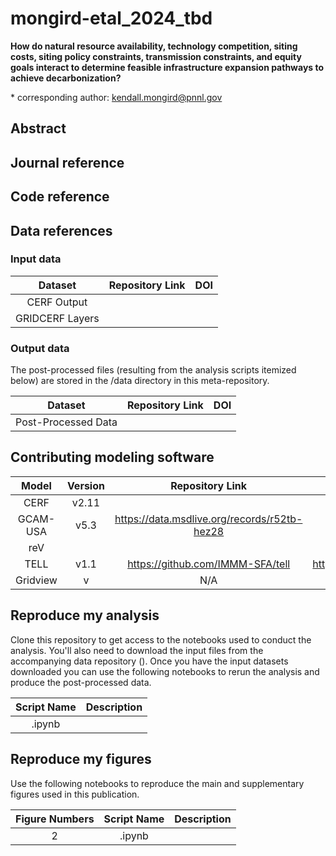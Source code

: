 
# mongird-etal_2024_tbd

**How do natural resource availability, technology competition, siting costs, siting policy constraints, transmission constraints, and equity goals interact to determine feasible infrastructure expansion pathways to achieve decarbonization?**


\* corresponding author: kendall.mongird@pnnl.gov

## Abstract


## Journal reference


## Code reference

## Data references
### Input data
|       Dataset       |               Repository Link                |               DOI                |
|:-------------------:|:--------------------------------------------:|:--------------------------------:|
|   CERF Output       |  |  |
|  GRIDCERF Layers    | | |

### Output data
The post-processed files (resulting from the analysis scripts itemized below) are stored in the /data directory in this meta-repository.

|       Dataset       |                                Repository Link                                |                   DOI                   |
|:-------------------:|:-----------------------------------------------------------------------------:|:---------------------------------------:|
| Post-Processed Data |  |  |


## Contributing modeling software
|  Model   | Version |         Repository Link          | DOI |
|:--------:|:-------:|:--------------------------------:|:---:|
| CERF |  v2.11   |  |  |
| GCAM-USA |  v5.3   | https://data.msdlive.org/records/r52tb-hez28 | https://doi.org/10.57931/1960381 |
| reV |     |  |
|   TELL   |  v1.1   | https://github.com/IMMM-SFA/tell | https://doi.org/10.5281/zenodo.8264217 |
|   Gridview   |  v   | N/A | N/A|


## Reproduce my analysis
Clone this repository to get access to the notebooks used to conduct the analysis. You'll also need 
to download the input files from the accompanying data repository (). Once you have the input datasets downloaded you can use the following 
notebooks to rerun the analysis and produce the post-processed data. 

|                Script Name                 |                                Description                                 |
|:------------------------------------------:|:--------------------------------------------------------------------------:|
|        .ipynb         |  |



## Reproduce my figures
Use the following notebooks to reproduce the main and supplementary figures used in this publication.

| Figure Numbers |                Script Name                 |                                  Description                                   | 
|:--------------:|:------------------------------------------:|:------------------------------------------------------------------------------:|
|       2        |        .ipynb        |                     |
